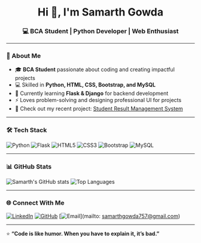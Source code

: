 <h1 align="center">Hi 👋, I'm Samarth Gowda</h1>
<h3 align="center">💻 BCA Student | Python Developer | Web Enthusiast</h3>

---

### 🚀 About Me
- 🎓 **BCA Student** passionate about coding and creating impactful projects  
- 💻 Skilled in **Python, HTML, CSS, Bootstrap, and MySQL**  
- 🌱 Currently learning **Flask & Django** for backend development  
- ⚡ Loves problem-solving and designing professional UI for projects  
- 📌 Check out my recent project: [Student Result Management System](https://github.com/sourcebysam/student-result-management-system)

---

### 🛠️ Tech Stack
![Python](https://img.shields.io/badge/Python-3776AB?style=for-the-badge&logo=python&logoColor=white)
![Flask](https://img.shields.io/badge/Flask-000000?style=for-the-badge&logo=flask&logoColor=white)
![HTML5](https://img.shields.io/badge/HTML5-E34F26?style=for-the-badge&logo=html5&logoColor=white)
![CSS3](https://img.shields.io/badge/CSS3-1572B6?style=for-the-badge&logo=css3&logoColor=white)
![Bootstrap](https://img.shields.io/badge/Bootstrap-563D7C?style=for-the-badge&logo=bootstrap&logoColor=white)
![MySQL](https://img.shields.io/badge/MySQL-005C84?style=for-the-badge&logo=mysql&logoColor=white)

---

### 📊 GitHub Stats
![Samarth's GitHub stats](https://github-readme-stats.vercel.app/api?username=sourcebysam&show_icons=true&theme=tokyonight)
![Top Languages](https://github-readme-stats.vercel.app/api/top-langs/?username=sourcebysam&layout=compact&theme=tokyonight)

---

### 🌐 Connect With Me
[![LinkedIn](https://img.shields.io/badge/LinkedIn-0077B5?style=for-the-badge&logo=linkedin&logoColor=white)](https://www.linkedin.com/in/samarth-gowda-472359335?utm_source=share&utm_campaign=share_via&utm_content=profile&utm_medium=android_app)
[![GitHub](https://img.shields.io/badge/GitHub-000?style=for-the-badge&logo=github&logoColor=white)](https://github.com/sourcebysam)
[![Email](https://img.shields.io/badge/Email-D14836?style=for-the-badge&logo=gmail&logoColor=white)](mailto: samarthgowda757@gmail.com)

---

⭐ **“Code is like humor. When you have to explain it, it’s bad.”**
